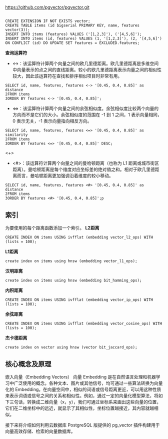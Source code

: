 https://github.com/pgvector/pgvector.git

##
```psql
CREATE EXTENSION IF NOT EXISTS vector;
CREATE TABLE items (id bigserial PRIMARY KEY, name, features vector(3));
INSERT INTO items (features) VALUES ('[1,2,3]'), ('[4,5,6]');
INSERT INTO items (id, features) VALUES (1, '[1,2,3]'), (2, '[4,5,6]') ON CONFLICT (id) DO UPDATE SET features = EXCLUDED.features;
```
**查询运算符**
- <->：该运算符计算两个向量之间的欧几里德距离。欧几里德距离是多维空间中向量表示的点之间的直线距离。较小的欧几里德距离表示向量之间的相似性较大，因此该运算符在查找和排序相似项目时非常有用。
```psql
SELECT id, name, features, features <-> '[0.45, 0.4, 0.85]' as distance
2FROM items
3ORDER BY features <-> '[0.45, 0.4, 0.85]';
```
- <=>：该运算符计算两个向量之间的余弦相似度。余弦相似度比较两个向量的方向而不是它们的大小。余弦相似度的范围在 -1 到 1 之间，1 表示向量相同，0 表示无关，-1 表示向量指向相反方向。
```psql
SELECT id, name, features, features <=> '[0.45, 0.4, 0.85]' as similarity
2FROM items
3ORDER BY features <=> '[0.45, 0.4, 0.85]' DESC;
```
<+>
- <#>：该运算符计算两个向量之间的曼哈顿距离（也称为 L1 距离或城市街区距离）。曼哈顿距离是每个维度对应坐标差的绝对值之和。相对于欧几里德距离而言，曼哈顿距离更加强调沿着维度的较小移动。
```psql
SELECT id, name, features, features <#> '[0.45, 0.4, 0.85]' as distance
2FROM items
3ORDER BY features <#> '[0.45, 0.4, 0.85]';p
```
## 索引
为要使用的每个距离函数添加一个索引。
**L2距离**
```psql
CREATE INDEX ON items USING ivfflat (embedding vector_l2_ops) WITH (lists = 100);
```
**L1距离**
```psql
create index on items using hnsw (embedding vector_l1_ops);
```
**汉明距离**
```psql
create index on items using hnsw (embedding bit_hamming_ops);
```
**内积距离**
```psql
CREATE INDEX ON items USING ivfflat (embedding vector_ip_ops) WITH (lists = 100);
```
**余弦距离**
```psql
CREATE INDEX ON items USING ivfflat (embedding vector_cosine_ops) WITH (lists = 100);
```
**杰卡德距离**
```psql
create index on vector using hnsw (vector bit_jaccard_ops);
```

## 核心概念及原理
嵌入向量（Embedding Vectors）
向量 Embedding 是在自然语言处理和机器学习中广泛使用的概念。各种文本、图片或其他信号，均可通过一些算法转换为向量化的 Embedding。在向量空间中，相似的词语或信号距离更近，可以用这种性质来表示词语或信号之间的关系和相似性。例如，通过一定的向量化模型算法，将如下三句话，转换成二维向量（x，y），我们可通过坐标系来画出这些向量的位置，它们在二维坐标中的远近，就显示了其相似性，坐标位置越接近，其内容就越相似。

接下来将介绍如何利用云数据库 PostgreSQL 版提供的 pg_vector 插件构建用于向量高效存储、检索的向量数据库。

